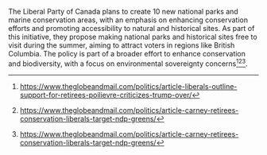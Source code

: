 The Liberal Party of Canada plans to create 10 new national parks and marine conservation areas, with an emphasis on enhancing conservation efforts and promoting accessibility to natural and historical sites. As part of this initiative, they propose making national parks and historical sites free to visit during the summer, aiming to attract voters in regions like British Columbia. The policy is part of a broader effort to enhance conservation and biodiversity, with a focus on environmental sovereignty concerns[^1][^2][^3].

[^1]: https://www.theglobeandmail.com/politics/article-liberals-outline-support-for-retirees-poilievre-criticizes-trump-over/
[^2]: https://www.theglobeandmail.com/politics/article-carney-retirees-conservation-liberals-target-ndp-greens/
[^3]: https://www.theglobeandmail.com/politics/article-carney-retirees-conservation-liberals-target-ndp-greens/
